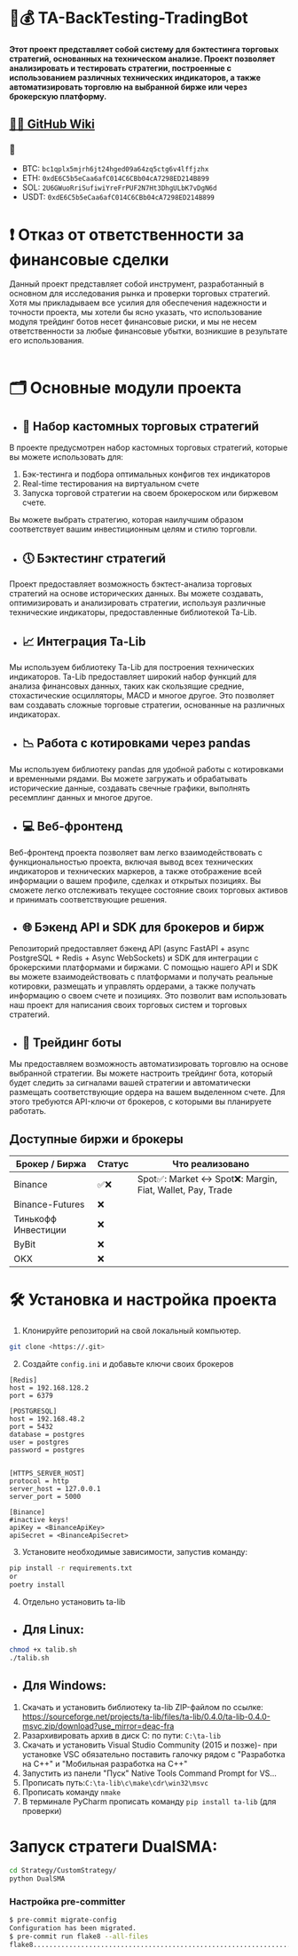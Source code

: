 # 🤖💰 TA-BackTesting-TradingBot
#### Этот проект представляет собой систему для бэктестинга торговых стратегий, основанных на техническом анализе. Проект позволяет анализировать и тестировать стратегии, построенные с использованием различных технических индикаторов, а также автоматизировать торговлю на выбранной бирже или через брокерскую платформу.
## [👨‍🔬 GitHub Wiki](https://github.com/kde2podfreebsd/TA-BackTesting-TradingBot/wiki)
### 💸
* BTC: ```bc1qplx5mjrh6jt24hged09a64zq5ctg6v4lffjzhx  ```
* ETH: ```0xdE6C5b5eCaa6afC014C6CBb04cA7298ED214B899 ```
* SOL: ```2U6GWuoRriSufiwiYreFrPUF2N7Ht3DhgULbK7vDgN6d ```
* USDT: ``` 0xdE6C5b5eCaa6afC014C6CBb04cA7298ED214B899 ```

# ❗️ Отказ от ответственности за финансовые сделки
Данный проект представляет собой инструмент, разработанный в основном для исследования рынка и проверки торговых стратегий. Хотя мы прикладываем все усилия для обеспечения надежности и точности проекта, мы хотели бы ясно указать, что использование модуля трейдинг ботов несет финансовые риски, и мы не несем ответственности за любые финансовые убытки, возникшие в результате его использования.
<br/><br/>
# 🗂 Основные модули проекта
* ## 🤔 Набор кастомных торговых стратегий
В проекте предусмотрен набор кастомных торговых стратегий, которые вы можете использовать для:
1) Бэк-тестинга и подбора оптимальных конфигов тех индикаторов
2) Real-time тестирования на виртуальном счете
3) Запуска торговой стратегии на своем брокероском или биржевом счете.

Вы можете выбрать стратегию, которая наилучшим образом соответствует вашим инвестиционным целям и стилю торговли.

* ## 🕔 Бэктестинг стратегий
Проект предоставляет возможность бэктест-анализа торговых стратегий на основе исторических данных. Вы можете создавать, оптимизировать и анализировать стратегии, используя различные технические индикаторы, предоставленные библиотекой Ta-Lib.
* ## 📈 Интеграция Ta-Lib
Мы используем библиотеку Ta-Lib для построения технических индикаторов. Ta-Lib предоставляет широкий набор функций для анализа финансовых данных, таких как скользящие средние, стохастические осцилляторы, MACD и многое другое. Это позволяет вам создавать сложные торговые стратегии, основанные на различных индикаторах.
* ## 📉 Работа с котировками через pandas
Мы используем библиотеку pandas для удобной работы с котировками и временными рядами. Вы можете загружать и обрабатывать исторические данные, создавать свечные графики, выполнять ресемплинг данных и многое другое.
* ## 💻 Веб-фронтенд
Веб-фронтенд проекта позволяет вам легко взаимодействовать с функциональностью проекта, включая вывод всех технических индикаторов и технических маркеров, а также отображение всей информации о вашем профиле, сделках и открытых позициях. Вы сможете легко отслеживать текущее состояние своих торговых активов и принимать соответствующие решения.
* ## 🌐 Бэкенд API и SDK для брокеров и бирж
Репозиторий предоставляет бэкенд API (async FastAPI + async PostgreSQL + Redis + Async WebSockets) и SDK для интеграции с брокерскими платформами и биржами. С помощью нашего API и SDK вы можете взаимодействовать с платформами и получать реальные котировки, размещать и управлять ордерами, а также получать информацию о своем счете и позициях. Это позволит вам использовать наш проект для написания своих торговых систем и торговых стратегий.
* ## 🤖 Трейдинг боты
Мы предоставляем возможность автоматизировать торговлю на основе выбранной стратегии. Вы можете настроить трейдинг бота, который будет следить за сигналами вашей стратегии и автоматически размещать соответствующие ордера на вашем выделенном счете. Для этого требуются API-ключи от брокеров, с которыми вы планируете работать.

## Доступные биржи и брокеры 
| Брокер / Биржа | Статус | Что реализовано 
|----------|----------|----------|
| Binance|✅❌| Spot✅: Market <-> Spot❌: Margin, Fiat, Wallet, Pay, Trade
| Binance-Futures|❌| 
| Тинькофф Инвестиции|❌| 
| ByBit|❌| 
| OKX|❌| 

# 🛠 Установка и настройка проекта
1. Клонируйте репозиторий на свой локальный компьютер.
```.sh
git clone <https://.git>
```
2. Создайте ``` config.ini ``` и добавьте ключи своих брокеров
```
[Redis]
host = 192.168.128.2
port = 6379

[POSTGRESQL]
host = 192.168.48.2
port = 5432
database = postgres
user = postgres
password = postgres


[HTTPS_SERVER_HOST]
protocol = http
server_host = 127.0.0.1
server_port = 5000

[Binance]
#inactive keys!
apiKey = <BinanceApiKey>
apiSecret = <BinanceApiSecret>

```
3. Установите необходимые зависимости, запустив команду:
```.sh
pip install -r requirements.txt
or
poetry install
```
4. Отдельно установить ta-lib
* ## Для Linux:
```.sh
chmod +x talib.sh
./talib.sh
```
* ## Для Windows:
1. Скачать и установить библиотеку  ta-lib  ZIP-файлом по ссылке: https://sourceforge.net/projects/ta-lib/files/ta-lib/0.4.0/ta-lib-0.4.0-msvc.zip/download?use_mirror=deac-fra
2. Разархивировать архив в диск С: по пути: ``` C:\ta-lib ```
3. Скачать и установить Visual Studio Community (2015 и позже)- при установке VSC обязательно поставить галочку рядом с  "Разработка на С++" и "Мобильная разработка на С++" 
4. Запустить из панели "Пуск" Native Tools Command Prompt for VS...
5. Прописать путь:``` C:\ta-lib\c\make\cdr\win32\msvc ```
6. Прописать команду ``` nmake ```
7. В терминале PyCharm прописать команду ``` pip install ta-lib ``` (для проверки)

# Запуск стратеги DualSMA:
```.sh
cd Strategy/CustomStrategy/
python DualSMA
```

### Настройка pre-committer
```.sh
$ pre-commit migrate-config
Configuration has been migrated.
$ pre-commit run flake8 --all-files
flake8...................................................................Passed
```
